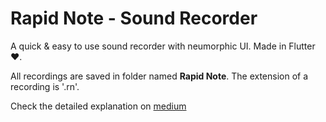 # Rapid Note - Sound Recorder

A quick & easy to use sound recorder with neumorphic UI. Made in Flutter ❤️.

All recordings are saved in folder named **Rapid Note**. The extension of a recording is '.rn'.

Check the detailed explanation on [medium](https://medium.com/@manthankhandale/make-a-sound-recorder-in-flutter-d64fd0809f6c "Make A Sound Recorder In Flutter")




